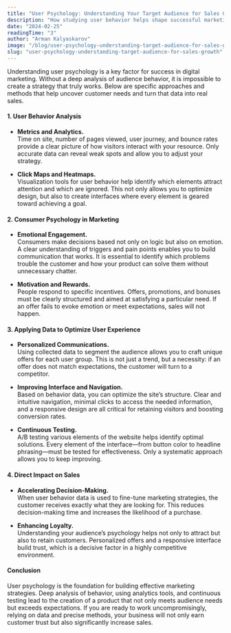 ```yaml
---
title: "User Psychology: Understanding Your Target Audience for Sales Growth"
description: "How studying user behavior helps shape successful marketing strategies and enhance user experience."
date: "2024-02-25"
readingTime: "3"
author: "Arman Kalyaskarov"
image: "/blog/user-psychology-understanding-target-audience-for-sales-growth.jpg"
slug: "user-psychology-understanding-target-audience-for-sales-growth"
---
```


Understanding user psychology is a key factor for success in digital marketing. Without a deep analysis of audience behavior, it is impossible to create a strategy that truly works. Below are specific approaches and methods that help uncover customer needs and turn that data into real sales.

#### 1. User Behavior Analysis

- **Metrics and Analytics.**  
  Time on site, number of pages viewed, user journey, and bounce rates provide a clear picture of how visitors interact with your resource. Only accurate data can reveal weak spots and allow you to adjust your strategy.

- **Click Maps and Heatmaps.**  
  Visualization tools for user behavior help identify which elements attract attention and which are ignored. This not only allows you to optimize design, but also to create interfaces where every element is geared toward achieving a goal.

#### 2. Consumer Psychology in Marketing

- **Emotional Engagement.**  
  Consumers make decisions based not only on logic but also on emotion. A clear understanding of triggers and pain points enables you to build communication that works. It is essential to identify which problems trouble the customer and how your product can solve them without unnecessary chatter.

- **Motivation and Rewards.**  
  People respond to specific incentives. Offers, promotions, and bonuses must be clearly structured and aimed at satisfying a particular need. If an offer fails to evoke emotion or meet expectations, sales will not happen.

#### 3. Applying Data to Optimize User Experience

- **Personalized Communications.**  
  Using collected data to segment the audience allows you to craft unique offers for each user group. This is not just a trend, but a necessity: if an offer does not match expectations, the customer will turn to a competitor.

- **Improving Interface and Navigation.**  
  Based on behavior data, you can optimize the site’s structure. Clear and intuitive navigation, minimal clicks to access the needed information, and a responsive design are all critical for retaining visitors and boosting conversion rates.

- **Continuous Testing.**  
  A/B testing various elements of the website helps identify optimal solutions. Every element of the interface—from button color to headline phrasing—must be tested for effectiveness. Only a systematic approach allows you to keep improving.

#### 4. Direct Impact on Sales

- **Accelerating Decision-Making.**  
  When user behavior data is used to fine-tune marketing strategies, the customer receives exactly what they are looking for. This reduces decision-making time and increases the likelihood of a purchase.

- **Enhancing Loyalty.**  
  Understanding your audience’s psychology helps not only to attract but also to retain customers. Personalized offers and a responsive interface build trust, which is a decisive factor in a highly competitive environment.

#### Conclusion

User psychology is the foundation for building effective marketing strategies. Deep analysis of behavior, using analytics tools, and continuous testing lead to the creation of a product that not only meets audience needs but exceeds expectations. If you are ready to work uncompromisingly, relying on data and precise methods, your business will not only earn customer trust but also significantly increase sales.
